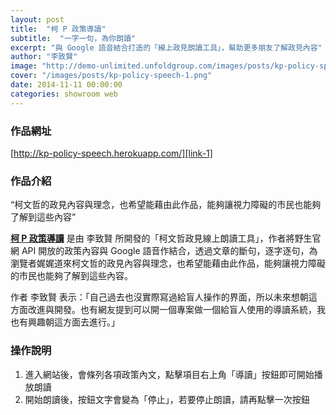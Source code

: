 ```yaml
---
layout: post
title:  "柯 P 政策導讀"
subtitle:  "一字一句，為你朗讀"
excerpt: "與 Google 語音結合打造的「線上政見朗讀工具」，幫助更多朋友了解政見內容"
author: "李致賢"
image: "http://demo-unlimited.unfoldgroup.com/images/posts/kp-policy-speech-fb.png"
cover: "/images/posts/kp-policy-speech-1.png"
date: 2014-11-11 00:00:00
categories: showroom web
---
```


[link-1]:http://kp-policy-speech.herokuapp.com/

### 作品網址
[http://kp-policy-speech.herokuapp.com/][link-1]

### 作品介紹

<q class="right">柯文哲的政見內容與理念，也希望能藉由此作品，能夠讓視力障礙的市民也能夠了解到這些內容</q>

<strong>[柯 P 政策導讀][link-1]</strong> 是由 李致賢 所開發的「柯文哲政見線上朗讀工具」，作者將野生官網 API 開放的政策內容與 Google 語音作結合，透過文章的斷句，逐字逐句，為瀏覽者娓娓道來柯文哲的政見內容與理念，也希望能藉由此作品，能夠讓視力障礙的市民也能夠了解到這些內容。

作者 李致賢 表示：「自己過去也沒實際寫過給盲人操作的界面，所以未來想朝這方面改進與開發。也有網友提到可以開一個專案做一個給盲人使用的導讀系統，我也有興趣朝這方面去進行。」

### 操作說明
1. 進入網站後，會條列各項政策內文，點擊項目右上角「導讀」按鈕即可開始播放朗讀
2. 開始朗讀後，按鈕文字會變為「停止」，若要停止朗讀，請再點擊一次按鈕
